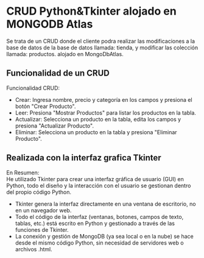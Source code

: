 # CRUD Python&Tkinter alojado en MONGODB Atlas
Se trata de un CRUD donde el cliente podra realizar las modificaciones a la base de datos de la base de datos llamada: tienda, y modificar las colección llamada: productos. alojado en MongoDbAtlas.  

## Funcionalidad de un CRUD   
Funcionalidad CRUD:
+ Crear: Ingresa nombre, precio y categoría en los campos y presiona el botón "Crear Producto".    
+ Leer: Presiona "Mostrar Productos" para listar los productos en la tabla.    
+ Actualizar: Selecciona un producto en la tabla, edita los campos y presiona "Actualizar Producto".    
+ Eliminar: Selecciona un producto en la tabla y presiona "Eliminar Producto".  

## Realizada con la interfaz grafica Tkinter    
En Resumen:    
He utilizado Tkinter para crear una interfaz gráfica de usuario (GUI) en Python, todo el diseño y la interacción con el usuario se gestionan dentro del propio código Python.   
- Tkinter genera la interfaz directamente en una ventana de escritorio, no en un navegador web.   
- Todo el código de la interfaz (ventanas, botones, campos de texto, tablas, etc.) está escrito en Python y gestionado a través de las funciones de Tkinter.    
- La conexión y gestión de MongoDB (ya sea local o en la nube) se hace desde el mismo código Python, sin necesidad de servidores web o archivos .html.     

